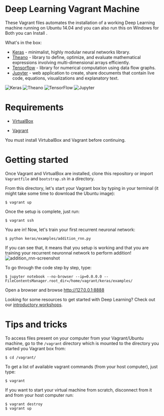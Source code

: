 # Deep Learning	Vagrant	Machine

These Vagrant files automates the installation of a working Deep Learning machine running on Ubuntu 14.04 and you can also run this on Windows for Both you can Install .

What's in the box:
* [Keras](http://keras.io/) - minimalist, highly modular neural networks library.
* [Theano](http://deeplearning.net/software/theano/) - library to define, optimize, and evaluate mathematical expressions involving multi-dimensional arrays efficiently.
* [Tensorflow](https://www.tensorflow.org/versions/r0.7/api_docs/index.html) - library for numerical computation using data flow graphs.
* [Jupyter](http://jupyter.readthedocs.org/en/latest/index.html) - web application to create, share documents that contain live code, equations, visualizations and explanatory text.

![Keras](http://imgur.com/nE0of8d.jpg "Keras")
![Theano](http://i.imgur.com/Bb5SHxW.png "Theano")
![TensorFlow](http://imgur.com/rwISEz5.jpg "TensorFlow")
![Jupyter](http://i.imgur.com/zpzIAml.jpg "Jupyter")

# Requirements

* [VirtualBox](https://www.virtualbox.org/wiki/Downloads)

* [Vagrant](https://www.vagrantup.com/downloads.html)

You must install VirtubalBox and Vagrant before continuing.

# Getting started

Once Vagrant and VirtualBox are installed, clone this repository or import `Vagrantfile` and `bootstrap.sh` in a directory.

From this directory, let's start your Vagrant box by typing in your terminal (it might take some time to download the Ubuntu image):

    $ vagrant up
Once the setup is complete, just run:

    $ vagrant ssh
You are in! Now, let's train your first recurrent neuronal network:

    $ python keras/examples/addition_rnn.py

If you can see that, it means that you setup is working and that you are training your recurrent neuronnal network to perform addition!
![addition_rnn-screenshot](http://i.imgur.com/u06tE6B.png)

To go through the code step by step, type:

    $ jupyter notebook --no-browser --ip=0.0.0.0 --FileContentsManager.root_dir=/home/vagrant/keras/examples/

Open a browser and browse http://127.0.0.1:8888

Looking for some resources to get started with Deep Learning? Check out our [introductory workshops](https://github.com/holbertonschool/deep-learning).

# Tips and tricks

To access files present on your computer from your Vagrant/Ubuntu machine, go to the `/vagrant` directory which is mounted to the directory you started you Vagrant box from:

    $ cd /vagrant/

To get a list of available vagrant commands (from your host computer), just type:

    $ vagrant

If you want to start your virtual machine from scratch, disconnect from it and from your host computer run:

    $ vagrant destroy
    $ vagrant up
